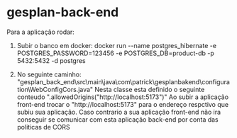 # gesplan-back-end

Para a aplicação rodar:

1) Subir o banco em docker: docker run --name postgres_hibernate -e POSTGRES_PASSWORD=123456 -e POSTGRES_DB=product-db -p 5432:5432 -d postgres

2) No seguinte caminho: "gesplan_back_end\src\main\java\com\patrick\gesplanbakend\configuration\WebConfigCors.java"
Nesta classe esta definido o seguinte conteudo ".allowedOrigins("http://localhost:5173")" 
Ao subir a aplicação front-end  trocar o "http://localhost:5173" para o endereço respctivo que subiu sua aplicação.
Caso contrario a sua aplicação front-end não ira conseguir se comunicar com esta aplicação back-end por conta das 
politicas de CORS